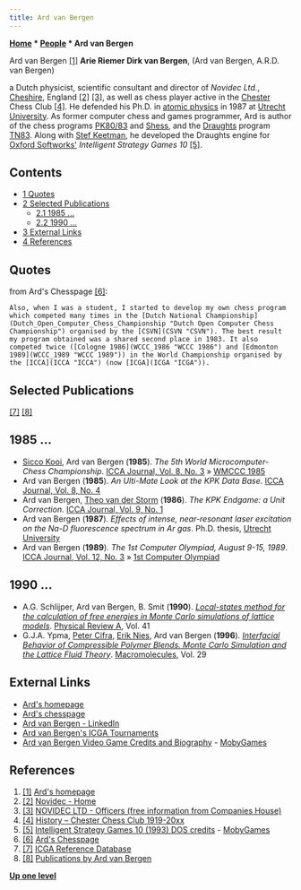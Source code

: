 ```yaml
---
title: Ard van Bergen
---
```

**[Home](Home "Home") * [People](People "People") * Ard van Bergen**

[](http://vanbergen.me.uk/ard_index.htm) Ard van Bergen <a id="cite-note-1" href="#cite-ref-1">[1]</a>
**Arie Riemer Dirk van Bergen**, (Ard van Bergen, A.R.D. van Bergen)

a Dutch physicist, scientific consultant and director of *Novidec Ltd.*, [Cheshire](https://en.wikipedia.org/wiki/Cheshire), England <a id="cite-note-2" href="#cite-ref-2">[2]</a> <a id="cite-note-3" href="#cite-ref-3">[3]</a>, as well as chess player active in the [Chester](https://en.wikipedia.org/wiki/Chester) Chess Club <a id="cite-note-4" href="#cite-ref-4">[4]</a>.
He defended his Ph.D. in [atomic physics](https://en.wikipedia.org/wiki/Atomic_physics) in 1987 at [Utrecht University](https://en.wikipedia.org/wiki/Utrecht_University).
As former computer chess and games programmer, Ard is author of the chess programs [PK80/83](PK "PK") and [Shess](Shess "Shess"), and the [Draughts](Draughts "Draughts") program [TN83](https://www.game-ai-forum.org/icga-tournaments/program.php?id=278).
Along with [Stef Keetman](Stef_Keetman "Stef Keetman"), he developed the Draughts engine for [Oxford Softworks'](Oxford_Softworks "Oxford Softworks") *Intelligent Strategy Games 10* <a id="cite-note-5" href="#cite-ref-5">[5]</a>.

## Contents

- [1 Quotes](#quotes)
- [2 Selected Publications](#selected-publications)
  - [2.1 1985 ...](#1985-...)
  - [2.2 1990 ...](#1990-...)
- [3 External Links](#external-links)
- [4 References](#references)

## Quotes

from Ard's Chesspage <a id="cite-note-6" href="#cite-ref-6">[6]</a>:

```
Also, when I was a student, I started to develop my own chess program which competed many times in the [Dutch National Championship](Dutch_Open_Computer_Chess_Championship "Dutch Open Computer Chess Championship") organised by the [CSVN](CSVN "CSVN"). The best result my program obtained was a shared second place in 1983. It also competed twice ([Cologne 1986](WCCC_1986 "WCCC 1986") and [Edmonton 1989](WCCC_1989 "WCCC 1989")) in the World Championship organised by the [ICCA](ICCA "ICCA") (now [ICGA](ICGA "ICGA")). 

```

## Selected Publications

<a id="cite-note-7" href="#cite-ref-7">[7]</a> <a id="cite-note-8" href="#cite-ref-8">[8]</a>

## 1985 ...

- [Sicco Kooi](index.php?title=Sicco_Kooi&action=edit&redlink=1 "Sicco Kooi (page does not exist)"), Ard van Bergen (**1985**). *The 5th World Microcomputer-Chess Championship*. [ICCA Journal, Vol. 8, No. 3](ICGA_Journal#8_3 "ICGA Journal") » [WMCCC 1985](WMCCC_1985 "WMCCC 1985")
- Ard van Bergen (**1985**). *An Ulti-Mate Look at the KPK Data Base*. [ICCA Journal, Vol. 8, No. 4](ICGA_Journal#8_4 "ICGA Journal")
- Ard van Bergen, [Theo van der Storm](Theo_van_der_Storm "Theo van der Storm") (**1986**). *The KPK Endgame: a Unit Correction*. [ICCA Journal, Vol. 9, No. 1](ICGA_Journal#9_1 "ICGA Journal")
- Ard van Bergen (**1987**).  *Effects of intense, near-resonant laser excitation on the Na-D fluorescence spectrum in Ar gas*. Ph.D. thesis, [Utrecht University](https://en.wikipedia.org/wiki/Utrecht_University)
- Ard van Bergen (**1989**). *The 1st Computer Olympiad, August 9-15, 1989*. [ICCA Journal, Vol. 12, No. 3](ICGA_Journal#12_3 "ICGA Journal") » [1st Computer Olympiad](1st_Computer_Olympiad "1st Computer Olympiad")

## 1990 ...

- A.G. Schlijper, Ard van Bergen, B. Smit (**1990**). *[Local-states method for the calculation of free energies in Monte Carlo simulations of lattice models](https://journals.aps.org/pra/abstract/10.1103/PhysRevA.41.1175)*. [Physical Review A](https://en.wikipedia.org/wiki/Physical_Review_A), Vol. 41
- G.J.A. Ypma, [Peter Cifra](https://scholar.google.com/citations?user=0wKlnIgAAAAJ&hl=en), [Erik Nies](https://www.researchgate.net/profile/Erik_Nies), Ard van Bergen (**1996**). *[Interfacial Behavior of Compressible Polymer Blends. Monte Carlo Simulation and the Lattice Fluid Theory](https://pubs.acs.org/doi/abs/10.1021/ma9509568)*. [Macromolecules](<https://en.wikipedia.org/wiki/Macromolecules_(journal)>), Vol. 29

## External Links

- [Ard's homepage](http://vanbergen.me.uk/ard_index.htm)
- [Ard's chesspage](http://vanbergen.me.uk/chess.htm)
- [Ard van Bergen - LinkedIn](https://www.linkedin.com/in/ardvanbergen/)
- [Ard van Bergen's ICGA Tournaments](https://www.game-ai-forum.org/icga-tournaments/person.php?id=268)
- [Ard van Bergen Video Game Credits and Biography](https://www.mobygames.com/developer/sheet/view/developerId,96825/) - [MobyGames](https://en.wikipedia.org/wiki/MobyGames)

## References

1. <a id="cite-ref-1" href="#cite-note-1">[1]</a> [Ard's homepage](http://vanbergen.me.uk/ard_index.htm)
1. <a id="cite-ref-2" href="#cite-note-2">[2]</a> [Novidec - Home](http://www.novidec.com/)
1. <a id="cite-ref-3" href="#cite-note-3">[3]</a> [NOVIDEC LTD - Officers (free information from Companies House)](https://beta.companieshouse.gov.uk/company/05033718/officers)
1. <a id="cite-ref-4" href="#cite-note-4">[4]</a> [History – Chester Chess Club 1919-20xx](http://chesterchess.co.uk/history/)
1. <a id="cite-ref-5" href="#cite-note-5">[5]</a> [Intelligent Strategy Games 10 (1993) DOS credits](https://www.mobygames.com/game/dos/intelligent-strategy-games-10/credits) - [MobyGames](https://en.wikipedia.org/wiki/MobyGames)
1. <a id="cite-ref-6" href="#cite-note-6">[6]</a> [Ard's Chesspage](http://vanbergen.me.uk/chess.htm)
1. <a id="cite-ref-7" href="#cite-note-7">[7]</a> [ICGA Reference Database](ICGA_Journal#RefDB "ICGA Journal")
1. <a id="cite-ref-8" href="#cite-note-8">[8]</a> [Publications by Ard van Bergen](http://vanbergen.me.uk/publications.htm)

**[Up one level](People "People")**

